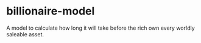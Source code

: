# billionaire-model
A model to calculate how long it will take before the rich own every worldly saleable asset.
